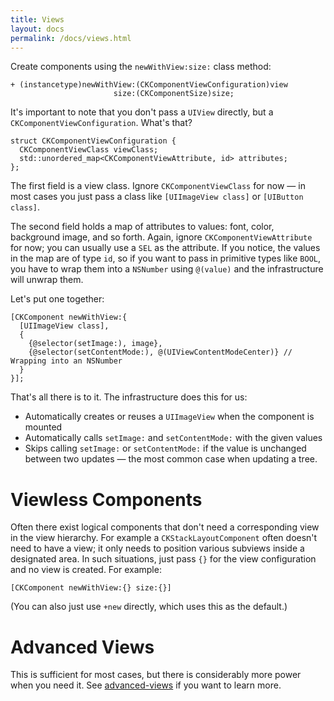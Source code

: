```yaml
---
title: Views
layout: docs
permalink: /docs/views.html
---
```

Create components using the `newWithView:size:` class method:

```objc++
+ (instancetype)newWithView:(CKComponentViewConfiguration)view
                       size:(CKComponentSize)size;
```

It's important to note that you don't pass a `UIView` directly, but a `CKComponentViewConfiguration`. What's that?

```objc++
struct CKComponentViewConfiguration {
  CKComponentViewClass viewClass;
  std::unordered_map<CKComponentViewAttribute, id> attributes;
};
```

The first field is a view class. Ignore `CKComponentViewClass` for now — in most cases you just pass a class like `[UIImageView class]` or `[UIButton class]`.

The second field holds a map of attributes to values: font, color, background image, and so forth. Again, ignore `CKComponentViewAttribute` for now; you can usually use a `SEL` as the attribute. If you notice, the values in the map are of type `id`, so if you want to pass in primitive types like `BOOL`, you have to wrap them into a `NSNumber` using `@(value)` and the infrastructure will unwrap them.

Let's put one together:

```objc++
[CKComponent newWithView:{
  [UIImageView class],
  {
    {@selector(setImage:), image},
    {@selector(setContentMode:), @(UIViewContentModeCenter)} // Wrapping into an NSNumber
  }
}];
```

That's all there is to it. The infrastructure does this for us:

- Automatically creates or reuses a `UIImageView` when the component is mounted
- Automatically calls `setImage:` and `setContentMode:` with the given values
- Skips calling `setImage:` or `setContentMode:` if the value is unchanged between two updates — the most common case when updating a tree.

# Viewless Components

Often there exist logical components that don't need a corresponding view in the view hierarchy. For example a `CKStackLayoutComponent` often doesn't need to have a view; it only needs to position various subviews inside a designated area. In such situations, just pass `{}` for the view configuration and no view is created. For example:

```objc++
[CKComponent newWithView:{} size:{}]
```

(You can also just use `+new` directly, which uses this as the default.)

# Advanced Views

This is sufficient for most cases, but there is considerably more power when you need it. See [advanced-views](advanced-views.html) if you want to learn more.

